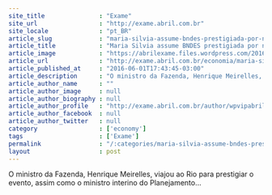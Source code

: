 ```yaml
---
site_title               : "Exame"
site_url                 : "http://exame.abril.com.br"
site_locale              : "pt_BR"
article_slug             : "maria-silvia-assume-bndes-prestigiada-por-nova-equipe"
article_title            : "Maria Silvia assume BNDES prestigiada por nova equipe"
article_image            : "https://abrilexame.files.wordpress.com/2016/09/size_960_16_9_maria-silvia1.jpg?quality=70&strip=all&w=960"
article_url              : "http://exame.abril.com.br/economia/maria-silvia-assume-bndes-prestigiada-por-nova-equipe/"
article_published_at     : "2016-06-01T17:43:45-03:00"
article_description      : "O ministro da Fazenda, Henrique Meirelles, viajou ao Rio para prestigiar o evento, assim como o ministro interino do Planejamento..."
article_author_name      : ""
article_author_image     : null
article_author_biography : null
article_author_profile   : "http://exame.abril.com.br/author/wpvipabril/"
article_author_facebook  : null
article_author_twitter   : null
category                 : ['economy']
tags                     : ['Exame']
permalink                : "/:categories/maria-silvia-assume-bndes-prestigiada-por-nova-equipe/"
layout                   : post
---
```


O ministro da Fazenda, Henrique Meirelles, viajou ao Rio para prestigiar o evento, assim como o ministro interino do Planejamento...
